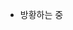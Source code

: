
- 방황하는 중

<!---
RafesiA/RafesiA is a ✨ special ✨ repository because its `README.md` (this file) appears on your GitHub profile.
You can click the Preview link to take a look at your changes.
--->
